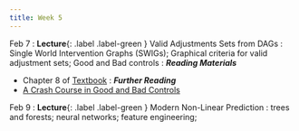 ```yaml
---
title: Week 5
---
```


Feb 7
: **Lecture**{: .label .label-green } Valid Adjustments Sets from DAGs
: Single World Intervention Graphs (SWIGs); Graphical criteria for valid adjustment sets; Good and Bad controls
: ***Reading Materials***
- Chapter 8 of [Textbook](https://canvas.stanford.edu/courses/168439/files/folder/Readings)
: ***Further Reading***
- [A Crash Course in Good and Bad Controls](https://ftp.cs.ucla.edu/pub/stat_ser/r493.pdf)

Feb 9
: **Lecture**{: .label .label-green } Modern Non-Linear Prediction
: trees and forests; neural networks; feature engineering;


